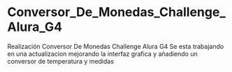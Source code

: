 # Conversor_De_Monedas_Challenge_Alura_G4
Realización Conversor De Monedas Challenge Alura G4 
Se esta trabajando en una actualizacion mejorando la interfaz grafica y añadiendo un conversor de temperatura y medidas 
